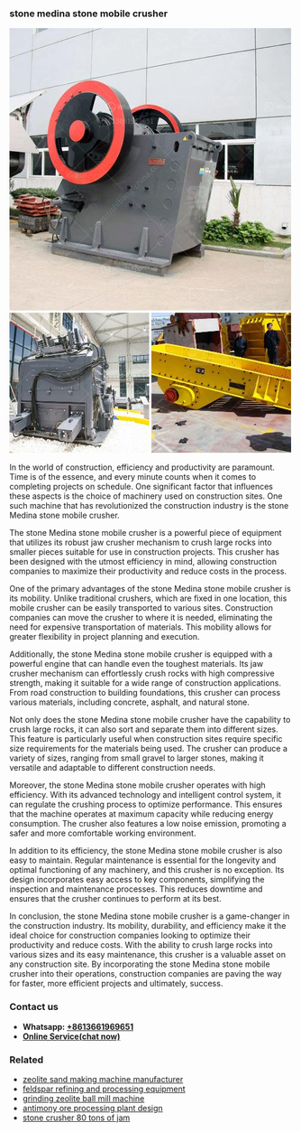 <h3>stone medina stone mobile crusher</h3><img src='1706773751.jpg' alt=''><p>In the world of construction, efficiency and productivity are paramount. Time is of the essence, and every minute counts when it comes to completing projects on schedule. One significant factor that influences these aspects is the choice of machinery used on construction sites. One such machine that has revolutionized the construction industry is the stone Medina stone mobile crusher.</p><p>The stone Medina stone mobile crusher is a powerful piece of equipment that utilizes its robust jaw crusher mechanism to crush large rocks into smaller pieces suitable for use in construction projects. This crusher has been designed with the utmost efficiency in mind, allowing construction companies to maximize their productivity and reduce costs in the process.</p><p>One of the primary advantages of the stone Medina stone mobile crusher is its mobility. Unlike traditional crushers, which are fixed in one location, this mobile crusher can be easily transported to various sites. Construction companies can move the crusher to where it is needed, eliminating the need for expensive transportation of materials. This mobility allows for greater flexibility in project planning and execution.</p><p>Additionally, the stone Medina stone mobile crusher is equipped with a powerful engine that can handle even the toughest materials. Its jaw crusher mechanism can effortlessly crush rocks with high compressive strength, making it suitable for a wide range of construction applications. From road construction to building foundations, this crusher can process various materials, including concrete, asphalt, and natural stone.</p><p>Not only does the stone Medina stone mobile crusher have the capability to crush large rocks, it can also sort and separate them into different sizes. This feature is particularly useful when construction sites require specific size requirements for the materials being used. The crusher can produce a variety of sizes, ranging from small gravel to larger stones, making it versatile and adaptable to different construction needs.</p><p>Moreover, the stone Medina stone mobile crusher operates with high efficiency. With its advanced technology and intelligent control system, it can regulate the crushing process to optimize performance. This ensures that the machine operates at maximum capacity while reducing energy consumption. The crusher also features a low noise emission, promoting a safer and more comfortable working environment.</p><p>In addition to its efficiency, the stone Medina stone mobile crusher is also easy to maintain. Regular maintenance is essential for the longevity and optimal functioning of any machinery, and this crusher is no exception. Its design incorporates easy access to key components, simplifying the inspection and maintenance processes. This reduces downtime and ensures that the crusher continues to perform at its best.</p><p>In conclusion, the stone Medina stone mobile crusher is a game-changer in the construction industry. Its mobility, durability, and efficiency make it the ideal choice for construction companies looking to optimize their productivity and reduce costs. With the ability to crush large rocks into various sizes and its easy maintenance, this crusher is a valuable asset on any construction site. By incorporating the stone Medina stone mobile crusher into their operations, construction companies are paving the way for faster, more efficient projects and ultimately, success.</p><h3>Contact us</h3><ul><li><strong>Whatsapp:&nbsp;<a href="https://wa.me/8613661969651">+8613661969651</a></strong></li><li><a href="https://swt.shibang-china.com/?git&amp;zhl&amp;stone medina stone mobile crusher"><strong>Online Service(chat now)</strong></a></li></ul><h3>Related</h3><ul><li><a href='zeolite sand making machine manufacturer.md'>zeolite sand making machine manufacturer</a></li><li><a href='feldspar refining and processing equipment.md'>feldspar refining and processing equipment</a></li><li><a href='grinding zeolite ball mill machine.md'>grinding zeolite ball mill machine</a></li><li><a href='antimony ore processing plant design.md'>antimony ore processing plant design</a></li><li><a href='stone crusher 80 tons of jam.md'>stone crusher 80 tons of jam</a></li></ul>